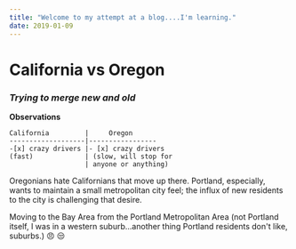 ```yaml
---
title: "Welcome to my attempt at a blog....I'm learning."
date: 2019-01-09
---
```

# California vs Oregon
### _Trying to merge new and old_

**Observations**
```
California         |     Oregon
-------------------|-----------------
-[x] crazy drivers |- [x] crazy drivers
(fast)             | (slow, will stop for 
                   | anyone or anything)
```

Oregonians hate Californians that move up there. Portland, especially, wants to maintain a small metropolitan city feel; the influx of new residents to the city is challenging that desire.

Moving to the Bay Area from the Portland Metropolitan Area (not Portland itself, I was in a western suburb...another thing Portland residents don't like, suburbs.) :angry:  :unamused:

